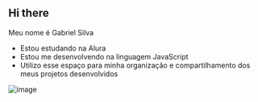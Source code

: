 ## Hi there 

Meu nome é Gabriel Silva 
- Estou estudando na Alura
- Estou me desenvolvendo na linguagem JavaScript
- Utilizo esse espaço para minha organização e
compartilhamento dos meus projetos desenvolvidos

![image](https://media1.tenor.com/m/xCkCA1qN2AMAAAAC/kiss-trophy-neymar-jr.gif)
